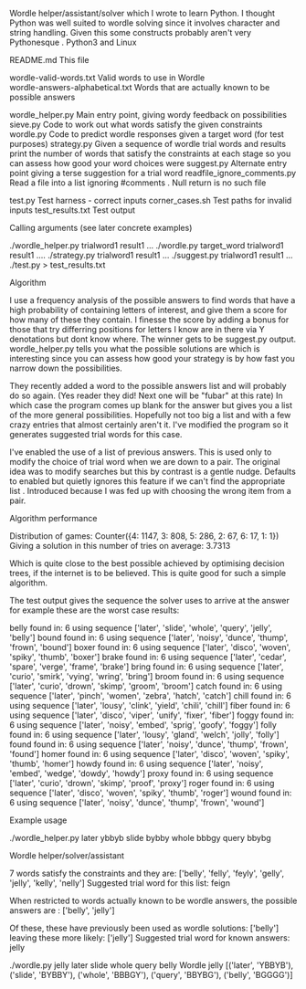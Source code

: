 
Wordle helper/assistant/solver 
which I wrote to learn Python.  I thought Python was well suited to wordle solving since it involves
character and string handling. Given this some constructs probably aren't very Pythonesque .
Python3 and Linux 


README.md                            This file

wordle-valid-words.txt              Valid words to use in Wordle        
wordle-answers-alphabetical.txt     Words that are actually known to be possible answers

wordle_helper.py                    Main entry point, giving wordy feedback on possibilities
sieve.py                            Code to work out what words satisfy the given constraints
wordle.py                           Code to predict wordle responses given a target word (for test purposes) 
strategy.py                         Given a sequence of wordle trial words and results
                                    print the number of  words that satisfy the constraints
                                    at each stage so you can assess how good your word choices were
suggest.py                          Alternate entry point giving a terse suggestion for a trial word
readfile_ignore_comments.py 	    Read a file into a list ignoring #comments . Null return is no such file

test.py                             Test harness - correct inputs
corner_cases.sh                     Test paths for invalid inputs
test_results.txt                    Test output


Calling arguments (see later concrete examples)

./wordle_helper.py  trialword1  result1 ... 
./wordle.py  target_word trialword1  result1  ....
./strategy.py  trialword1  result1 ... 
./suggest.py  trialword1 result1 ... 
./test.py > test_results.txt

Algorithm

I use a frequency analysis of the possible answers to find words that
have a high probability of containing letters of interest, and give them
a score for how many of these they contain. I finesse the score by adding
a bonus for those that try differring positions for letters I know are in there
via Y denotations but dont know where.  The winner gets to be suggest.py output.
wordle_helper.py tells you what the possible solutions are which is interesting
since you can assess how good your strategy is by how fast you narrow down the possibilities.

They recently added a word to the possible answers list and will probably do so again. (Yes reader
they did! Next one will be "fubar" at this rate) In which case the program comes up blank
for the answer but gives you a list of the more general possibilities. Hopefully not
too big a list and with a few crazy entries that almost certainly aren't it. 
I've modified the program so it generates suggested trial words for this case. 

I've enabled the use of a list of previous answers. This is used only to modify
the choice of trial word when we are down to a pair. The original idea was to modify
searches but this by contrast is a gentle nudge. Defaults to enabled but quietly ignores
this feature if we can't find the appropriate list . 
Introduced because I was fed up with choosing the
wrong item from a pair.

Algorithm performance

Distribution of games: Counter({4: 1147, 3: 808, 5: 286, 2: 67, 6: 17, 1: 1})
Giving a solution in this number of tries on average: 3.7313

Which is quite close to the best possible achieved by optimising decision trees,
if the internet is to be believed. This is quite good for such a simple 
algorithm.

The test output gives the sequence the solver uses to arrive at the answer
for example these are the worst case results:


belly found in: 6 using sequence ['later', 'slide', 'whole', 'query', 'jelly', 'belly']
bound found in: 6 using sequence ['later', 'noisy', 'dunce', 'thump', 'frown', 'bound']
boxer found in: 6 using sequence ['later', 'disco', 'woven', 'spiky', 'thumb', 'boxer']
brake found in: 6 using sequence ['later', 'cedar', 'spare', 'verge', 'frame', 'brake']
bring found in: 6 using sequence ['later', 'curio', 'smirk', 'vying', 'wring', 'bring']
broom found in: 6 using sequence ['later', 'curio', 'drown', 'skimp', 'groom', 'broom']
catch found in: 6 using sequence ['later', 'pinch', 'women', 'zebra', 'hatch', 'catch']
chill found in: 6 using sequence ['later', 'lousy', 'clink', 'yield', 'chili', 'chill']
fiber found in: 6 using sequence ['later', 'disco', 'viper', 'unify', 'fixer', 'fiber']
foggy found in: 6 using sequence ['later', 'noisy', 'embed', 'sprig', 'goofy', 'foggy']
folly found in: 6 using sequence ['later', 'lousy', 'gland', 'welch', 'jolly', 'folly']
found found in: 6 using sequence ['later', 'noisy', 'dunce', 'thump', 'frown', 'found']
homer found in: 6 using sequence ['later', 'disco', 'woven', 'spiky', 'thumb', 'homer']
howdy found in: 6 using sequence ['later', 'noisy', 'embed', 'wedge', 'dowdy', 'howdy']
proxy found in: 6 using sequence ['later', 'curio', 'drown', 'skimp', 'proof', 'proxy']
roger found in: 6 using sequence ['later', 'disco', 'woven', 'spiky', 'thumb', 'roger']
wound found in: 6 using sequence ['later', 'noisy', 'dunce', 'thump', 'frown', 'wound']

Example usage

./wordle_helper.py later ybbyb slide bybby whole bbbgy query bbybg

Wordle helper/solver/assistant

7  words satisfy the constraints and they are:
 ['belly', 'felly', 'feyly', 'gelly', 'jelly', 'kelly', 'nelly']
Suggested trial word for this list: feign 

When restricted to words actually known to be wordle answers,
the possible answers are : ['belly', 'jelly'] 

Of these, these have previously been  used as wordle solutions: ['belly']
leaving these more likely: ['jelly']
Suggested trial word for known answers: jelly


./wordle.py jelly later slide whole query belly 
Wordle
jelly [('later', 'YBBYB'), ('slide', 'BYBBY'), ('whole', 'BBBGY'), ('query', 'BBYBG'), ('belly', 'BGGGG')]



